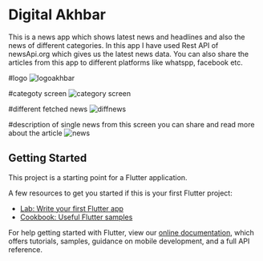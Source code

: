 # Digital Akhbar
This is a news app which shows latest news and headlines and also the news of different categories.
In this app I have used Rest API of newsApi.org which gives us the latest news data.
You can also share the articles from this app to different platforms like whatspp, facebook etc.

#logo
![logoakhbar](https://user-images.githubusercontent.com/66347715/125183519-b521cc80-e234-11eb-9691-64ba84e42ce7.png)

#categoty screen
![category screen](https://user-images.githubusercontent.com/66347715/125183474-755ae500-e234-11eb-940e-2e93229ccebb.jpg)

#different fetched news
![diffnews](https://user-images.githubusercontent.com/66347715/125183494-8ad00f00-e234-11eb-9e53-1c9d9613e2ff.jpg)

#description of single news
from this screen you can share and read more about the article
![news](https://user-images.githubusercontent.com/66347715/125183498-8f94c300-e234-11eb-853e-555ec7c28d12.jpg)



## Getting Started

This project is a starting point for a Flutter application.

A few resources to get you started if this is your first Flutter project:

- [Lab: Write your first Flutter app](https://flutter.dev/docs/get-started/codelab)
- [Cookbook: Useful Flutter samples](https://flutter.dev/docs/cookbook)

For help getting started with Flutter, view our
[online documentation](https://flutter.dev/docs), which offers tutorials,
samples, guidance on mobile development, and a full API reference.

